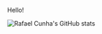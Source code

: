 Hello!


![Rafael Cunha's GitHub stats](https://github-readme-stats.vercel.app/api?username=rafapp9&show_icons=true&theme=vue-dark)
